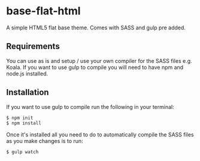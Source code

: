 # base-flat-html
A simple HTML5 flat base theme. Comes with SASS and gulp pre added. 
## Requirements
You can use as is and setup / use your own compiler for the SASS files e.g. Koala.
If you want to use gulp to compile you will need to have npm and node.js installed.
## Installation
If you want to use gulp to compile run the following in your terminal:
```bash
$ npm init
$ npm install
```
Once it's installed all you need to do to automatically compile the SASS files as you make changes is to run:
```bash
$ gulp watch
```
